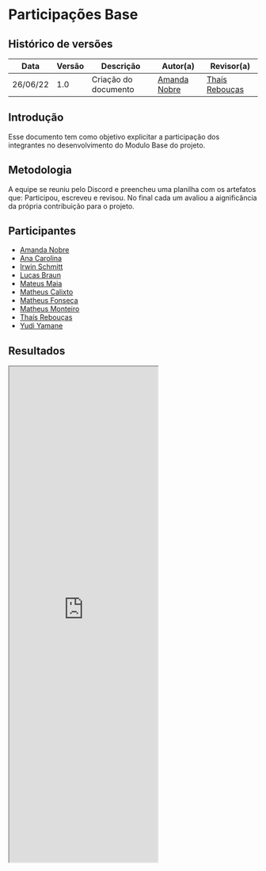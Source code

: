 # Participações Base

## Histórico de versões
| Data       | Versão | Descrição            | Autor(a)                                     | Revisor(a)                                    |
| ---------- | ------ | -------------------- | -------------------------------------------- | --------------------------------------------- |
| 26/06/22   | 1.0    | Criação do documento | [Amanda Nobre](https://github.com/AmandaNbr) | [Thaís Rebouças](https://github.com/Thais-ra) |

## Introdução

Esse documento tem como objetivo explicitar a participação dos integrantes no desenvolvimento do Modulo Base do projeto.

## Metodologia

A equipe se reuniu pelo Discord e preencheu uma planilha com os artefatos que: Participou, escreveu e revisou. No final cada um avaliou a aignificância da própria contribuição para o projeto.

## Participantes

- [Amanda Nobre](https://github.com/AmandaNbr)
- [Ana Carolina](https://github.com/AnaCarolinaRodriguesLeite)
- [Irwin Schmitt](https://github.com/irwinschmitt)
- [Lucas Braun](https://github.com/lbvx)
- [Mateus Maia](https://github.com/mateusmaiamaia)
- [Matheus Calixto](https://github.com/matheuscvp)
- [Matheus Fonseca](https://github.com/gatotabaco) 
- [Matheus Monteiro](https://github.com/matheusyanmonteiro)
- [Thaís Rebouças](https://github.com/thais-ra)
- [Yudi Yamane](https://github.com/yudi-azvd)

## Resultados

<iframe src="https://docs.google.com/spreadsheets/d/e/2PACX-1vQ-Yyzco-rth7s0jd174yjfchbgC1jwm-NUhR_gWo_X3kYby9fkjxULu7qjZxuRBhBvW_kIaev_w00U/pubhtml?gid=0&amp;single=true&amp;widget=true&amp;headers=false" height="1000px"></iframe>
